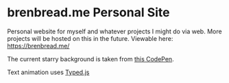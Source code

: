 # brenbread.me Personal Site
Personal website for myself and whatever projects I might do via web. More projects will be hosted on this in the future.
Viewable here: https://brenbread.me/

The current starry background is taken from [this CodePen](https://codepen.io/Glucio/pen/BoLWPo).

Text animation uses [Typed.js](https://github.com/mattboldt/typed.js/)

